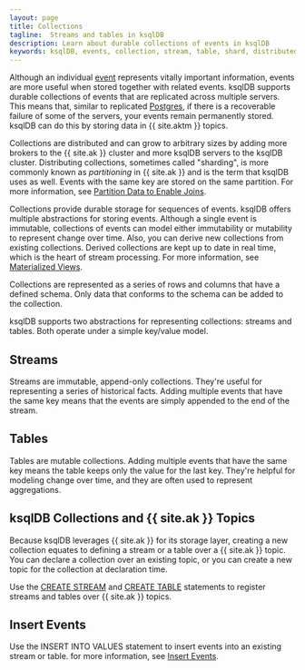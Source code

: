```yaml
---
layout: page
title: Collections
tagline:  Streams and tables in ksqlDB
description: Learn about durable collections of events in ksqlDB
keywords: ksqlDB, events, collection, stream, table, shard, distributed, partition
---
```


Although an individual [event](../events.md) represents vitally important
information, events are more useful when stored together with related events.
ksqlDB supports durable collections of events that are  replicated across
multiple servers. This means that, similar to replicated
[Postgres](https://www.postgresql.org/), if there is a recoverable failure
of some of the servers, your events remain permanently stored. ksqlDB can
do this by storing data in {{ site.aktm }} topics.

Collections are distributed and can grow to arbitrary sizes by adding more
brokers to the {{ site.ak }} cluster and more ksqlDB servers to the ksqlDB
cluster. Distributing collections, sometimes called "sharding", is more commonly
known as *partitioning* in {{ site.ak }} and is the term that ksqlDB uses
as well. Events with the same key are stored on the same partition. For more
information, see
[Partition Data to Enable Joins](../../developer-guide/joins/partition-data.md).

Collections provide durable storage for sequences of events. ksqlDB offers
multiple abstractions for storing events. Although a single event is immutable,
collections of events can model either immutability or mutability to represent
change over time. Also, you can derive new collections from existing
collections. Derived collections are kept up to date in real time, which is the
heart of stream processing. For more information, see
[Materialized Views](../materialized-views.md).

Collections are represented as a series of rows and columns that have a
defined schema. Only data that conforms to the schema can be added to the
collection.

ksqlDB supports two abstractions for representing collections:
streams and tables. Both operate under a simple key/value model.

Streams
-------

Streams are immutable, append-only collections. They're useful for representing
a series of historical facts. Adding multiple events that have the same key
means that the events are simply appended to the end of the stream.

Tables
------

Tables are mutable collections. Adding multiple events that have the same key
means the table keeps only the value for the last key. They're helpful for
modeling change over time, and they are often used to represent aggregations.

ksqlDB Collections and {{ site.ak }} Topics
-------------------------------------------

Because ksqlDB leverages {{ site.ak }} for its storage layer, creating a new
collection equates to defining a stream or a table over a {{ site.ak }} topic.
You can declare a collection over an existing topic, or you can create a new
topic for the collection at declaration time.

Use the [CREATE STREAM](../../developer-guide/ksqldb-reference/create-stream.md)
and [CREATE TABLE](../../developer-guide/create-a-table.md) statements to 
register streams and tables over {{ site.ak }} topics.

Insert Events
-------------

Use the INSERT INTO VALUES statement to insert events into an existing stream
or table. for more information, see [Insert Events](inserting-events.md).